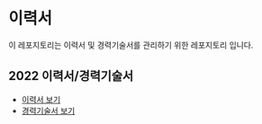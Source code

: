 # 이력서
이 레포지토리는 이력서 및 경력기술서를 관리하기 위한 레포지토리 입니다.

## 2022 이력서/경력기술서

* [이력서 보기](https://career.programmers.co.kr/pr/eagle25)
* [경력기술서 보기](https://github.com/eagle-25/resume/blob/main/pdf/2022%20%EA%B2%BD%EB%A0%A5%20%EA%B8%B0%EC%88%A0%EC%84%9C.pdf)

